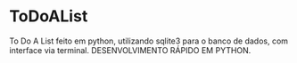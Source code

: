 # ToDoAList
To Do A List feito em python, utilizando sqlite3 para o banco de dados, com interface via terminal. DESENVOLVIMENTO RÁPIDO EM PYTHON.
